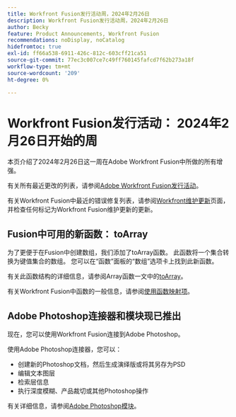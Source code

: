 ```yaml
---
title: Workfront Fusion发行活动周，2024年2月26日
description: Workfront Fusion发行活动周，2024年2月26日
author: Becky
feature: Product Announcements, Workfront Fusion
recommendations: noDisplay, noCatalog
hidefromtoc: true
exl-id: ff66a538-6911-426c-812c-603cff21ca51
source-git-commit: 77ec3c007ce7c49ff760145fafcd7f62b273a18f
workflow-type: tm+mt
source-wordcount: '209'
ht-degree: 0%

---
```


# Workfront Fusion发行活动： 2024年2月26日开始的周

本页介绍了2024年2月26日这一周在Adobe Workfront Fusion中所做的所有增强。

有关所有最近更改的列表，请参阅[Adobe Workfront Fusion发行活动](/help/workfront-fusion/fusion-product-releases/fusion-release-activity.md)。

有关Workfront Fusion中最近的错误修复列表，请参阅[Workfront维护更新](https://experienceleague.adobe.com/docs/workfront-known-issues/releases/current-updates.html)页面，并检查任何标记为Workfront Fusion维护更新的更新。

## Fusion中可用的新函数： toArray

为了更便于在Fusion中创建数组，我们添加了toArray函数。 此函数将一个集合转换为键值集合的数组。 您可以在“函数”面板的“数组”选项卡上找到此新函数。

有关此函数结构的详细信息，请参阅Array函数一文中的[toArray](/help/workfront-fusion/references/mapping-panel/functions/array-functions.md#toarray)。

有关Workfront Fusion中函数的一般信息，请参阅[使用函数映射项](/help/workfront-fusion/create-scenarios/map-data/map-using-functions.md)。

## Adobe Photoshop连接器和模块现已推出

现在，您可以使用Workfront Fusion连接到Adobe Photoshop。

使用Adobe Photoshop连接器，您可以：

* 创建新的Photoshop文档，然后生成演绎版或将其另存为PSD
* 编辑文本图层
* 检索层信息
* 执行深度模糊、产品裁切或其他Photoshop操作

有关详细信息，请参阅[Adobe Photoshop模块](/help/workfront-fusion/references/apps-and-modules/adobe-connectors/adobe-photoshop-modules.md)。
